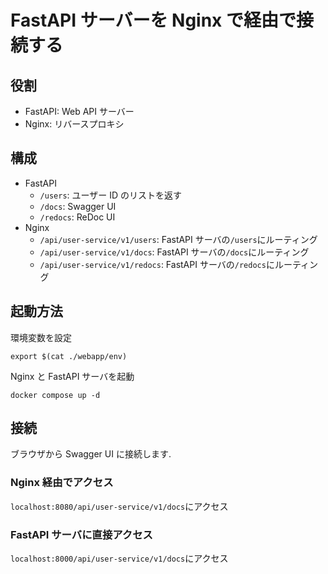 # FastAPI サーバーを Nginx で経由で接続する

## 役割

- FastAPI: Web API サーバー
- Nginx: リバースプロキシ

## 構成

- FastAPI
  - `/users`: ユーザー ID のリストを返す
  - `/docs`: Swagger UI
  - `/redocs`: ReDoc UI
- Nginx
  - `/api/user-service/v1/users`: FastAPI サーバの`/users`にルーティング
  - `/api/user-service/v1/docs`: FastAPI サーバの`/docs`にルーティング
  - `/api/user-service/v1/redocs`: FastAPI サーバの`/redocs`にルーティング

## 起動方法

環境変数を設定

```shell
export $(cat ./webapp/env)
```

Nginx と FastAPI サーバを起動

```shell
docker compose up -d
```

## 接続

ブラウザから Swagger UI に接続します.

### Nginx 経由でアクセス

`localhost:8080/api/user-service/v1/docs`にアクセス

### FastAPI サーバに直接アクセス

`localhost:8000/api/user-service/v1/docs`にアクセス

